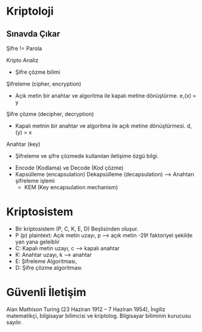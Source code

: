 # Kriptoloji

## Sınavda Çıkar

Şifre  != Parola

Kripto Analiz
* Şifre çözme bilimi

Şifreleme (cipher, encryption)
- Açık metin bir anahtar ve algoritma ile kapalı metine dönüştürme.
  e,(x) = y

Şifre çözme (decipher, decryption)
- Kapalı metnin bir anahtar ve algoritma ile açık metine dönüştürmesi.
  d,(y) = x

Anahtar (key)
- Şifreleme ve şifre çözmede kullanılan iletişime özgü bilgi.

* Encode (Kodlama) ve Decode (Kod çözme)
* Kapsülleme (encapsulation) Dekapsülleme (decapsulation) --> Anahtarı şifreleme işlemi
    - KEM (Key encapsulation mechanism)

# Kriptosistem

* Bir kriptosistem (P, C, K, E, D) Beşlisinden oluşur.
* P (p) plaintext: Açık metin uzayı, p --> açık metin
    -29! faktoriyel şekilde yan yana geleiblir
* C: Kapalı metin uzayı, c --> kapalı anahtar
* K: Anahtar uzayı, k --> anahtar
* E: Şifreleme Algoritması,
* D: Şifre çözme algoritması

#  Güvenli İletişim
Alan Mathison Turing (23 Haziran 1912 – 7 Haziran 1954), 
İngiliz matematikçi, bilgisayar bilimcisi ve kriptolog. 
Bilgisayar biliminin kurucusu sayılır.


